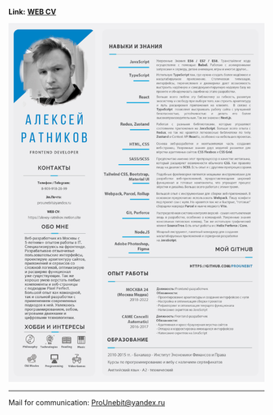 **Link:** [**WEB CV**](https://alexey-ratnikov.notion.site/alexey-ratnikov/Resume-ef570e4304fa4ace813ad839b4f6fe02)

![](https://raw.githubusercontent.com/ProUnebit/Resume/main/Resume%20(Alexey%20Ratnikov).jpg)

- - -
Mail for communication: <ProUnebit@yandex.ru>
